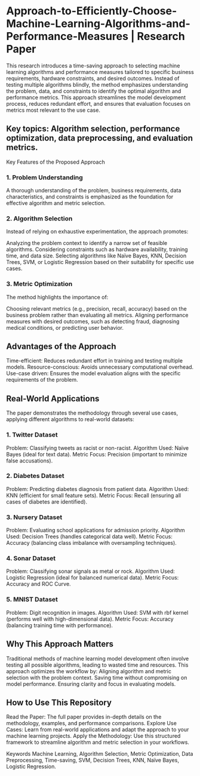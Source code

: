 # Approach-to-Efficiently-Choose-Machine-Learning-Algorithms-and-Performance-Measures | Research Paper
This research introduces a time-saving approach to selecting machine learning algorithms and performance measures tailored to specific business requirements, hardware constraints, and desired outcomes. Instead of testing multiple algorithms blindly, the method emphasizes understanding the problem, data, and constraints to identify the optimal algorithm and performance metrics. This approach streamlines the model development process, reduces redundant effort, and ensures that evaluation focuses on metrics most relevant to the use case.

## Key topics: Algorithm selection, performance optimization, data preprocessing, and evaluation metrics.

Key Features of the Proposed Approach
### 1. Problem Understanding
A thorough understanding of the problem, business requirements, data characteristics, and constraints is emphasized as the foundation for effective algorithm and metric selection.

### 2. Algorithm Selection
Instead of relying on exhaustive experimentation, the approach promotes:

Analyzing the problem context to identify a narrow set of feasible algorithms.
Considering constraints such as hardware availability, training time, and data size.
Selecting algorithms like Naïve Bayes, KNN, Decision Trees, SVM, or Logistic Regression based on their suitability for specific use cases.
### 3. Metric Optimization
The method highlights the importance of:

Choosing relevant metrics (e.g., precision, recall, accuracy) based on the business problem rather than evaluating all metrics.
Aligning performance measures with desired outcomes, such as detecting fraud, diagnosing medical conditions, or predicting user behavior.

## Advantages of the Approach
Time-efficient: Reduces redundant effort in training and testing multiple models.
Resource-conscious: Avoids unnecessary computational overhead.
Use-case driven: Ensures the model evaluation aligns with the specific requirements of the problem.

## Real-World Applications
The paper demonstrates the methodology through several use cases, applying different algorithms to real-world datasets:

### 1. Twitter Dataset
Problem: Classifying tweets as racist or non-racist.
Algorithm Used: Naïve Bayes (ideal for text data).
Metric Focus: Precision (important to minimize false accusations).
### 2. Diabetes Dataset
Problem: Predicting diabetes diagnosis from patient data.
Algorithm Used: KNN (efficient for small feature sets).
Metric Focus: Recall (ensuring all cases of diabetes are identified).
### 3. Nursery Dataset
Problem: Evaluating school applications for admission priority.
Algorithm Used: Decision Trees (handles categorical data well).
Metric Focus: Accuracy (balancing class imbalance with oversampling techniques).
### 4. Sonar Dataset
Problem: Classifying sonar signals as metal or rock.
Algorithm Used: Logistic Regression (ideal for balanced numerical data).
Metric Focus: Accuracy and ROC Curve.
### 5. MNIST Dataset
Problem: Digit recognition in images.
Algorithm Used: SVM with rbf kernel (performs well with high-dimensional data).
Metric Focus: Accuracy (balancing training time with performance).

## Why This Approach Matters
Traditional methods of machine learning model development often involve testing all possible algorithms, leading to wasted time and resources. This approach optimizes the workflow by:
Aligning algorithm and metric selection with the problem context.
Saving time without compromising on model performance.
Ensuring clarity and focus in evaluating models.

## How to Use This Repository
Read the Paper: The full paper provides in-depth details on the methodology, examples, and performance comparisons.
Explore Use Cases: Learn from real-world applications and adapt the approach to your machine learning projects.
Apply the Methodology: Use this structured framework to streamline algorithm and metric selection in your workflows.

Keywords
Machine Learning, Algorithm Selection, Metric Optimization, Data Preprocessing, Time-saving, SVM, Decision Trees, KNN, Naïve Bayes, Logistic Regression.


